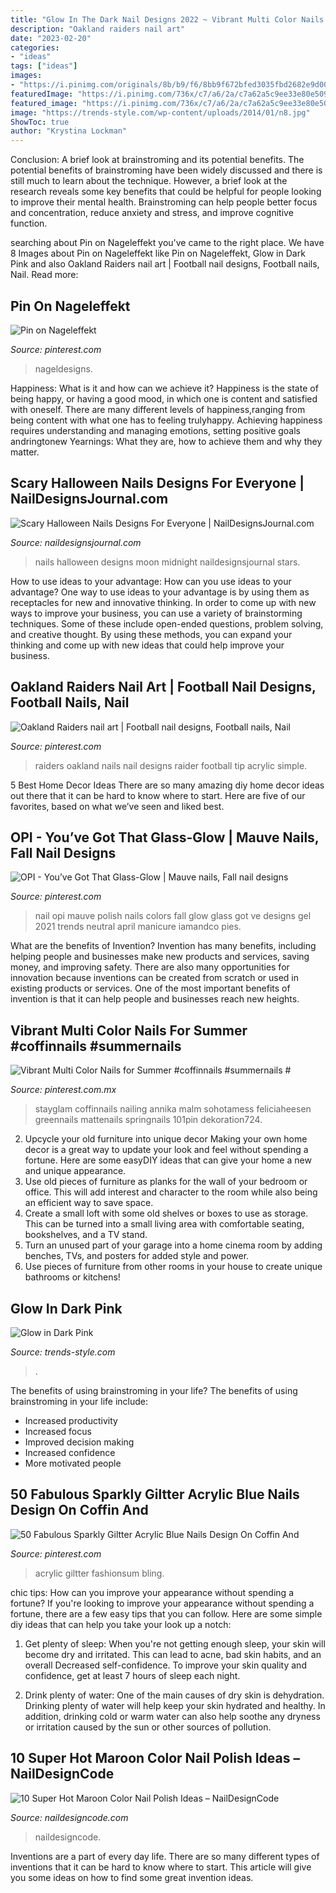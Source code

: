 ```yaml
---
title: "Glow In The Dark Nail Designs 2022 ~ Vibrant Multi Color Nails For Summer #coffinnails #summernails #"
description: "Oakland raiders nail art"
date: "2023-02-20"
categories:
- "ideas"
tags: ["ideas"]
images:
- "https://i.pinimg.com/originals/8b/b9/f6/8bb9f672bfed3035fbd2682e9d009f6e.jpg"
featuredImage: "https://i.pinimg.com/736x/c7/a6/2a/c7a62a5c9ee33e80e509f6beb8fb5baf.jpg"
featured_image: "https://i.pinimg.com/736x/c7/a6/2a/c7a62a5c9ee33e80e509f6beb8fb5baf.jpg"
image: "https://trends-style.com/wp-content/uploads/2014/01/n8.jpg"
ShowToc: true
author: "Krystina Lockman"
---
```



Conclusion: A brief look at brainstroming and its potential benefits.
The potential benefits of brainstroming have been widely discussed and there is still much to learn about the technique. However, a brief look at the research reveals some key benefits that could be helpful for people looking to improve their mental health. Brainstroming can help people better focus and concentration, reduce anxiety and stress, and improve cognitive function.

	

		
searching about Pin on Nageleffekt you've came to the right place. We have 8 Images about Pin on Nageleffekt like Pin on Nageleffekt, Glow in Dark Pink and also Oakland Raiders nail art | Football nail designs, Football nails, Nail. Read more:
		
    
## Pin On Nageleffekt

<img loading=lazy src="https://i.pinimg.com/736x/3a/23/c5/3a23c59e1a855b7a2e811886f51489c1.jpg" onerror="this.onerror=null;this.src='https://tse2.mm.bing.net/th?id=OIP.NBUTUjz_xof79Hj76YAVtAHaHa&amp;pid=15.1';" alt="Pin on Nageleffekt">

_Source: pinterest.com_

>nageldesigns. 

	

Happiness: What is it and how can we achieve it?
Happiness is the state of being happy, or having a good mood, in which one is content and satisfied with oneself. There are many different levels of happiness,ranging from being content with what one has to feeling trulyhappy. Achieving happiness requires understanding and managing emotions, setting positive goals andringtonew Yearnings: What they are, how to achieve them and why they matter.

    
## Scary Halloween Nails Designs For Everyone | NailDesignsJournal.com

<img loading=lazy src="https://naildesignsjournal.com/wp-content/uploads/2017/08/halloween-nails-creepy-designs-black-moon-stars.jpg" onerror="this.onerror=null;this.src='https://tse1.mm.bing.net/th?id=OIP.CqAi5cu7hAewdWlvtw4lyQHaHa&amp;pid=15.1';" alt="Scary Halloween Nails Designs For Everyone | NailDesignsJournal.com">

_Source: naildesignsjournal.com_

>nails halloween designs moon midnight naildesignsjournal stars. 

	

How to use ideas to your advantage: How can you use ideas to your advantage?
One way to use ideas to your advantage is by using them as receptacles for new and innovative thinking. In order to come up with new ways to improve your business, you can use a variety of brainstorming techniques. Some of these include open-ended questions, problem solving, and creative thought. By using these methods, you can expand your thinking and come up with new ideas that could help improve your business.

    
## Oakland Raiders Nail Art | Football Nail Designs, Football Nails, Nail

<img loading=lazy src="https://i.pinimg.com/originals/8b/b9/f6/8bb9f672bfed3035fbd2682e9d009f6e.jpg" onerror="this.onerror=null;this.src='https://tse1.mm.bing.net/th?id=OIP.aW1HlMS7295DXyJekFYT9wHaJ4&amp;pid=15.1';" alt="Oakland Raiders nail art | Football nail designs, Football nails, Nail">

_Source: pinterest.com_

>raiders oakland nails nail designs raider football tip acrylic simple. 

	

5 Best Home Decor Ideas
There are so many amazing diy home decor ideas out there that it can be hard to know where to start. Here are five of our favorites, based on what we’ve seen and liked best.

    
## OPI - You’ve Got That Glass-Glow | Mauve Nails, Fall Nail Designs

<img loading=lazy src="https://i.pinimg.com/736x/c7/a6/2a/c7a62a5c9ee33e80e509f6beb8fb5baf.jpg" onerror="this.onerror=null;this.src='https://tse3.mm.bing.net/th?id=OIP.4HYMKfBhoEZ0VFD4GJ7WgQHaHU&amp;pid=15.1';" alt="OPI - You’ve Got That Glass-Glow | Mauve nails, Fall nail designs">

_Source: pinterest.com_

>nail opi mauve polish nails colors fall glow glass got ve designs gel 2021 trends neutral april manicure iamandco pies. 

	

What are the benefits of Invention?
Invention has many benefits, including helping people and businesses make new products and services, saving money, and improving safety. There are also many opportunities for innovation because inventions can be created from scratch or used in existing products or services. One of the most important benefits of invention is that it can help people and businesses reach new heights.

    
## Vibrant Multi Color Nails For Summer #coffinnails #summernails #

<img loading=lazy src="https://i.pinimg.com/736x/41/d0/96/41d096c128cf68beba07b4670c1dae16.jpg" onerror="this.onerror=null;this.src='https://tse4.mm.bing.net/th?id=OIP.ly9n4fvJ780zHWxZFxPJzAHaLH&amp;pid=15.1';" alt="Vibrant Multi Color Nails for Summer #coffinnails #summernails #">

_Source: pinterest.com.mx_

>stayglam coffinnails nailing annika malm sohotamess feliciaheesen greennails mattenails springnails 101pin dekoration724. 

	

2. Upcycle your old furniture into unique decor
Making your own home decor is a great way to update your look and feel without spending a fortune. Here are some easyDIY ideas that can give your home a new and unique appearance. 
1. Use old pieces of furniture as planks for the wall of your bedroom or office. This will add interest and character to the room while also being an efficient way to save space.
2. Create a small loft with some old shelves or boxes to use as storage. This can be turned into a small living area with comfortable seating, bookshelves, and a TV stand.
3. Turn an unused part of your garage into a home cinema room by adding benches, TVs, and posters for added style and power.
4. Use pieces of furniture from other rooms in your house to create unique bathrooms or kitchens!

    
## Glow In Dark Pink

<img loading=lazy src="https://trends-style.com/wp-content/uploads/2014/01/n8.jpg" onerror="this.onerror=null;this.src='https://tse2.mm.bing.net/th?id=OIP.lodGAsKiCdkPL2QnCAc2QQHaJ3&amp;pid=15.1';" alt="Glow in Dark Pink">

_Source: trends-style.com_

>. 

	

The benefits of using brainstroming in your life?
The benefits of using brainstroming in your life include: 
- Increased productivity 
- Increased focus 
- Improved decision making 
- Increased confidence 
- More motivated people

    
## 50 Fabulous Sparkly Giltter Acrylic Blue Nails Design On Coffin And

<img loading=lazy src="https://i.pinimg.com/736x/c7/56/70/c756709da0ab705b0756e577901cf447.jpg" onerror="this.onerror=null;this.src='https://tse1.mm.bing.net/th?id=OIP.oRYf4KAa8RYmZ0aOFelAkwHaHz&amp;pid=15.1';" alt="50 Fabulous Sparkly Giltter Acrylic Blue Nails Design On Coffin And">

_Source: pinterest.com_

>acrylic giltter fashionsum bling. 

	

chic tips: How can you improve your appearance without spending a fortune?
If you're looking to improve your appearance without spending a fortune, there are a few easy tips that you can follow. Here are some simple diy ideas that can help you take your look up a notch:
1. Get plenty of sleep: When you're not getting enough sleep, your skin will become dry and irritated. This can lead to acne, bad skin habits, and an overall Decreased self-confidence. To improve your skin quality and confidence, get at least 7 hours of sleep each night.

2. Drink plenty of water: One of the main causes of dry skin is dehydration. Drinking plenty of water will help keep your skin hydrated and healthy. In addition, drinking cold or warm water can also help soothe any dryness or irritation caused by the sun or other sources of pollution.


    
## 10 Super Hot Maroon Color Nail Polish Ideas – NailDesignCode

<img loading=lazy src="https://naildesigncode.com/wp-content/uploads/2017/09/9-2.jpg" onerror="this.onerror=null;this.src='https://tse3.mm.bing.net/th?id=OIP.BzzxQ4BChh7x42cO4obHXAHaIv&amp;pid=15.1';" alt="10 Super Hot Maroon Color Nail Polish Ideas – NailDesignCode">

_Source: naildesigncode.com_

>naildesigncode. 

	

Inventions are a part of every day life. There are so many different types of inventions that it can be hard to know where to start. This article will give you some ideas on how to find some great invention ideas.

